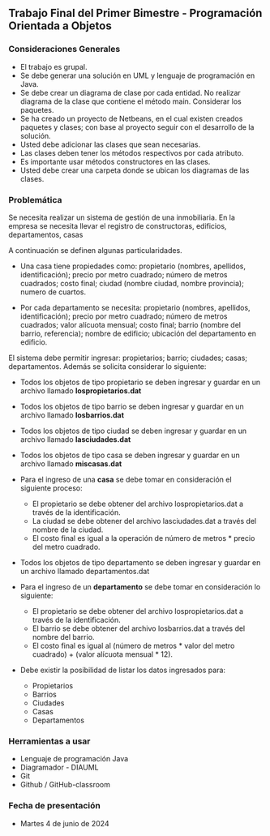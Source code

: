 ## Trabajo Final del Primer Bimestre - Programación Orientada a Objetos

### Consideraciones Generales

- El trabajo es grupal.
- Se debe generar una solución en UML y lenguaje de programación en Java.
- Se debe crear un diagrama de clase por cada entidad. No realizar diagrama de la clase que contiene el método main. Considerar los paquetes.
- Se ha creado un proyecto de Netbeans, en el cual existen creados paquetes y clases; con base al proyecto seguir con el desarrollo de la solución.
- Usted debe adicionar las clases que sean necesarias.
- Las clases deben tener los métodos respectivos por cada atributo.
- Es importante usar métodos constructores en las clases.
- Usted debe crear una carpeta donde se ubican los diagramas de las clases.


### Problemática

Se necesita realizar un sistema de gestión de una inmobiliaria. En la empresa se necesita llevar el registro de constructoras, edificios, departamentos, casas

A continuación se definen algunas particularidades.
* Una casa tiene propiedades como: propietario (nombres, apellidos, identificación); precio por metro cuadrado; número de metros cuadrados; costo final; ciudad (nombre ciudad, nombre provincia); numero de cuartos.

* Por cada departamento se necesita: propietario (nombres, apellidos, identificación); precio por metro cuadrado; número de metros cuadrados; valor alícuota mensual; costo final; barrio (nombre del barrio, referencia); nombre de edificio; ubicación del departamento en edificio.


El sistema debe permitir ingresar: propietarios; barrio; ciudades; casas; departamentos. Además se solicita considerar lo siguiente:

* Todos los objetos de tipo propietario se deben ingresar y guardar en un archivo llamado **lospropietarios.dat**
* Todos los objetos de tipo barrio se deben ingresar y guardar en un archivo llamado **losbarrios.dat**
* Todos los objetos de tipo ciudad se deben ingresar y guardar en un archivo llamado **lasciudades.dat**
* Todos los objetos de tipo casa se deben ingresar y guardar en un archivo llamado **miscasas.dat**
* Para el ingreso de una **casa** se debe tomar en consideración el siguiente proceso:
	* El propietario se debe obtener del archivo lospropietarios.dat a través de la identificación.
	* La ciudad se debe obtener del archivo lasciudades.dat a través del nombre de la ciudad.
	* El costo final es igual a la operación de número de metros * precio del metro cuadrado.

* Todos los objetos de tipo departamento se deben ingresar y guardar en un archivo llamado departamentos.dat
* Para el ingreso de un **departamento** se debe tomar en consideración lo siguiente:
	* El propietario se debe obtener del archivo lospropietarios.dat a través de la identificación.
	* El barrio se debe obtener del archivo losbarrios.dat a través del nombre del barrio.
	* El costo final es igual al (número de metros * valor del metro cuadrado) + (valor alícuota mensual * 12).

* Debe existir la posibilidad de listar los datos ingresados para:
	* Propietarios
	* Barrios
	* Ciudades
	* Casas
	* Departamentos

### Herramientas a usar

- Lenguaje de programación Java
- Diagramador - DIAUML
- Git
- Github / GitHub-classroom

### Fecha de presentación

- Martes 4 de junio de 2024
